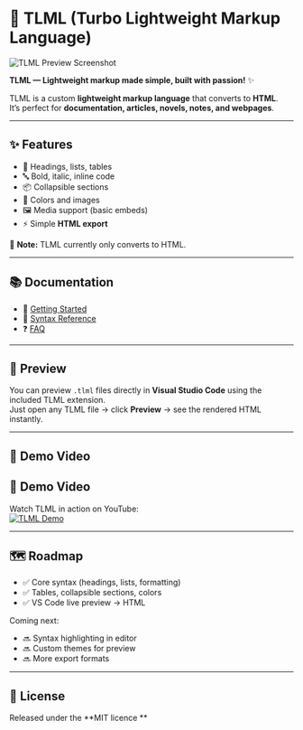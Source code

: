 # 🚀 TLML (Turbo Lightweight Markup Language)

![TLML Preview Screenshot](https://copilot.microsoft.com/th/id/BCO.8afa690a-70a4-4567-92c1-af7d64706ba9.png)

**TLML — Lightweight markup made simple, built with passion!** ✨  

TLML is a custom **lightweight markup language** that converts to **HTML**.  
It’s perfect for **documentation, articles, novels, notes, and webpages**.  

---

## ✨ Features

- 📑 Headings, lists, tables  
- 🔤 Bold, italic, inline code  
- 📦 Collapsible sections  
- 🌈 Colors and images  
- 🖼️ Media support (basic embeds)  
- ⚡ Simple **HTML export**  

📌 **Note:** TLML currently only converts to HTML.  

---

## 📚 Documentation

- 📖 [Getting Started](./GETTING_STARTED.md)  
- 📝 [Syntax Reference](./SYNTAX.md)  
- ❓ [FAQ](./FAQ.md)  

---

## 👀 Preview

You can preview `.tlml` files directly in **Visual Studio Code** using the included TLML extension.  
Just open any TLML file → click **Preview** → see the rendered HTML instantly.  

---

## 🎥 Demo Video
## 🎥 Demo Video

Watch TLML in action on YouTube:  
[![TLML Demo](https://img.youtube.com/vi/cL9elQpWLI4/0.jpg)](https://www.youtube.com/watch?v=cL9elQpWLI4)

---

## 🗺️ Roadmap

- ✅ Core syntax (headings, lists, formatting)  
- ✅ Tables, collapsible sections, colors  
- ✅ VS Code live preview → HTML  

Coming next:  
- 🔜 Syntax highlighting in editor  
- 🔜 Custom themes for preview  
- 🔜 More export formats  

---

## 📜 License

Released under the **MIT licence **
